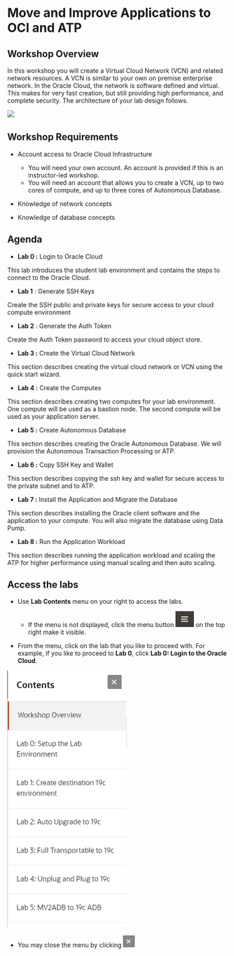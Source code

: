 # Move and Improve Applications to OCI and ATP #

## Workshop Overview ##

In this workshop you will create a Virtual Cloud Network (VCN) and related network resources. A VCN is similar to your own on premise enterprise network.  In the Oracle Cloud, the network is software defined and virtual. This makes for very fast creation, but still providing high performance, and complete security. The architecture of your lab design follows.

![](C:\Users\mwan.ORADEV\Documents\GitHub\Move_Improve\about-the-workshop\images\lab-diagram-overview.png)

## Workshop Requirements

- Account access to Oracle Cloud Infrastructure
  - You will need your own account.  An account is provided if this is an instructor-led workshop.
  - You will need an account that allows you to create a VCN, up to two cores of compute, and up to three cores of Autonomous Database.
  
- Knowledge of network concepts
- Knowledge of database concepts

## Agenda

- **Lab 0 :** Login to Oracle Cloud

This lab introduces the student lab environment and contains the steps to connect to the Oracle Cloud.

- **Lab 1** : Generate SSH Keys

Create the SSH public and private keys for secure access to your cloud compute environment

- **Lab 2** : Generate the Auth Token

Create the Auth Token password to access your cloud object store.

- **Lab 3 :** Create the Virtual Cloud Network

This section describes creating the virtual cloud network or VCN using the quick start wizard.

- **Lab 4 :** Create the Computes

This section describes creating two computes for your lab environment.  One compute will be used as a bastion node.  The second compute will be used as your application server.

- **Lab 5 :** Create Autonomous Database

This section describes creating the Oracle Autonomous Database.  We will provision the Autonomous Transaction Processing or ATP.

- **Lab 6 :** Copy SSH Key and Wallet

This section describes copying the ssh key and wallet for secure access to the private subnet and to ATP.

- **Lab 7 :** Install the Application and Migrate the Database

This section describes installing the Oracle client software and the application to your compute.  You will also migrate the database using Data Pump.

- **Lab 8 :** Run the Application Workload

This section describes running the application workload and scaling the ATP for higher performance using manual scaling and then auto scaling.

## Access the labs ##

- Use **Lab Contents** menu on your right to access the labs.
    - If the menu is not displayed, click the menu button ![](./images/menu-button.png) on the top right  make it visible.

- From the menu, click on the lab that you like to proceed with. For example, if you like to proceed to **Lab 0**, click **Lab 0: Login to the Oracle Cloud**.

![](./images/menu.png "")

- You may close the menu by clicking ![](./images/menu-close.png "")

